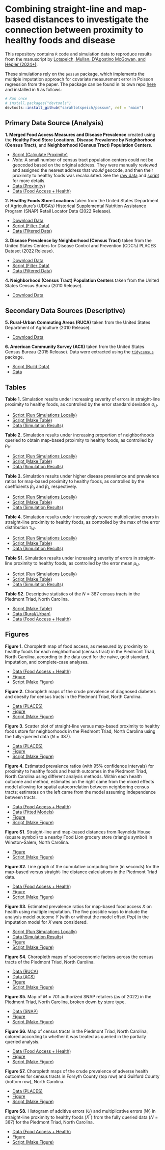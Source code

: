 # Combining straight-line and map-based distances to investigate the connection between proximity to healthy foods and disease

This repository contains `R` code and simulation data to reproduce results from the manuscript by [Lotspeich, Mullan, D'Agostino McGowan, and Hepler (2024+)](https://arxiv.org/abs/2405.16385). 

These simulations rely on the `possum` package, which implements the multiple imputation approach for covariate measurement error in Poisson regression from the paper. The package can be found in its own repo [here](https://github.com/sarahlotspeich/possum) and installed in `R` as follows:

``` r
# Run once
# install.packages("devtools")
devtools::install_github("sarahlotspeich/possum", ref = "main")
```

## Primary Data Source (Analysis)

**1.  Merged Food Access Measures and Disease Prevalence** created using the **Healthy Food Store Locations**, **Disease Prevalence by Neighborhood (Census Tract)**, and **Neighborhood (Census Tract) Population Centers**. 

  - [Script (Calculate Proximity)](piedmont-triad-data/raw_proximity_healthy_foods.R)
  - *Note:* A small number of census tract population centers could not be geocoded based on the original address. They were manually reviewed and assigned the nearest address that *would* geocode, and then their proximity to healthy foods was recalculated. See the [raw data](piedmont-triad-data/raw_proximity_healthy_foods.csv) and [script](piedmont-triad-data/review_proximity_healthy_foods.R) for more details. 
  - [Data (Proximity)](piedmont-triad-data/review_proximity_healthy_foods.csv)
  - [Data (Food Access + Health)](piedmont-triad-data/analysis_data.csv)

**2.  Healthy Foods Store Locations** taken from the United States Department of Agriculture’s (UDSA’s) Historical Supplemental Nutrition Assistance Program (SNAP) Retail Locator Data (2022 Release).

  - [Download Data](https://www.fns.usda.gov/snap/retailer-locator)
  - [Script (Filter Data)](forsyth-data/healthy_foods_stores_2022.R)
  - [Data (Filtered Data)](forsyth-data/healthy_foods_stores_2022.csv)

**3.  Disease Prevalence by Neighborhood (Census Tract)** taken from the United States Centers for Disease Control and Prevention (CDC’s) PLACES Dataset (2022 Release). 

  - [Download Data](https://data.cdc.gov/500-Cities-Places/PLACES-Census-Tract-Data-GIS-Friendly-Format-2022-/shc3-fzig/data)
  - [Script (Filter Data)](piedmont-triad-data/disease_prevalences_2022.R)
  - [Data (Filtered Data)](piedmont-triad-data/disease_prevalences_2022.csv)

**4.  Neighborhood (Census Tract) Population Centers** taken from the United States Census Bureau (2010 Release). 

  - [Download Data](https://www2.census.gov/geo/docs/reference/cenpop2010/tract/CenPop2010_Mean_TR37.txt)

## Secondary Data Sources (Descriptive)

**5.  Rural-Urban Commuting Areas (RUCA)** taken from the United States Department of Agriculture (2010 Release).

  -  [Download Data](https://www.ers.usda.gov/data-products/rural-urban-commuting-area-codes/documentation/)

**6.  American Community Survey (ACS)** taken from the United States Census Bureau (2015 Release). Data were extracted using the [`tidycensus`](https://walker-data.com/tidycensus/) package. 

  - [Script (Build Data)](piedmont-triad-data/piedmont_triad_acs_data.R)
  - [Data](piedmont-triad-data/piedmont_triad_acs_data.csv)

## Tables 

**Table 1.** Simulation results under increasing severity of errors in straight-line proximity to healthy foods, as controlled by the error standard deviation $\sigma_U$.

  - [Script (Run Simulations Locally)](sims-scripts/sims_vary_sigmaU.R)
  - [Script (Make Table)](table-scripts/table1_vary_sigmaU.R)
  - [Data (Simulation Results)](sims-data/vary_sigmaU_sims_combined.csv)

**Table 2.** Simulation results under increasing proportion of neighborhoods queried to obtain map-based proximity to healthy foods, as controlled by $p_V$.

  - [Script (Run Simulations Locally)](sims-scripts/sims_vary_pV.R)
  - [Script (Make Table)](table-scripts/table2_vary_pV.R)
  - [Data (Simulation Results)](sims-data/vary_pV_sims_combined.csv)

**Table 3.** Simulation results under higher disease prevalence and prevalence ratios for map-based proximity to healthy foods, as controlled by the coefficients $\beta_0$ and $\beta_1$, respectively.

  - [Script (Run Simulations Locally)](sims-scripts/sims_vary_prev.R)
  - [Script (Make Table)](table-scripts/table3_vary_prev.R)
  - [Data (Simulation Results)](sims-data/vary_prev_sims_combined.csv)

**Table 4.** Simulation results under increasingly severe multiplicative errors in straight-line proximity to healthy foods, as controlled by the max of the error distribution $\tau_W$. 

  - [Script (Run Simulations Locally)](sims-scripts/sims_mult_error.R)
  - [Script (Make Table)](table-scripts/table4_mult_error.R)
  - [Data (Simulation Results)](sims-data/mult_error_sims_combined.csv)

**Table S1.** Simulation results under increasing severity of errors in straight-line proximity to healthy foods, as controlled by the error mean $\mu_U$.

  - [Script (Run Simulations Locally)](sims-scripts/sims_vary_muU.R)
  - [Script (Make Table)](table-scripts/tableS1_vary_muU.R)
  - [Data (Simulation Results)](sims-data/vary_muU/)

**Table S2.** Descriptive statistics of the $N = 387$ census tracts in the Piedmont Triad, North Carolina.

  - [Script (Make Table)](table-scripts/tableS2_piedmont.R)
  - [Data (Rural/Urban)](piedmont-triad-data/ruca2010revised.csv)
  - [Data (Food Access + Health)](piedmont-triad-data/analysis_data.csv)

## Figures 

**Figure 1.** Choropleth map of food access, as measured by proximity to healthy foods for each neighborhood (census tract) in the Piedmont Triad, North Carolina, according to the data used for the naive, gold standard, imputation, and complete-case analyses.

  - [Data (Food Access + Health)](piedmont-triad-data/analysis_data.csv)
  - [Figure](figures/fig1_map_proximity_piedmont.png)
  - [Script (Make Figure)](figure-scripts/fig1_map_piedmont_proximity.R)

**Figure 2.** Choropleth maps of the crude prevalence of diagnosed diabetes and obesity for census tracts in the Piedmont Triad, North Carolina.

  - [Data (PLACES)](piedmont-triad-data/disease_prevalences_2022.csv)
  - [Figure](figures/fig2_map_piedmont_triad_health_outcomes.png)
  - [Script (Make Figure)](figure-scripts/fig2_map_piedmont_triad_health_outcomes.R)

**Figure 3.** Scatter plot of straight-line versus map-based proximity to healthy foods store for neighborhoods in the Piedmont Triad, North Carolina using the fully-queried data ($N = 387$).

  - [Data (PLACES)](piedmont-triad-data/disease_prevalences_2022.csv)
  - [Figure](figures/fig3_scatterplot_proximity_piedmont.png)
  - [Script (Make Figure)](figure-scripts/fig3_scatterplot_proximity_piedmont.R)

**Figure 4.** Estimated prevalence ratios (with 95\% confidence intervals) for proximity to healthy foods and health outcomes in the Piedmont Triad, North Carolina using different analysis methods. Within each health outcome and method, estimates on the right came from the mixed effects model allowing for spatial autocorrelation between neighboring census tracts; estimates on the left came from the model assuming independence between tracts.

  - [Data (Food Access + Health)](piedmont-triad-data/analysis_data.csv)
  - [Data (Fitted Models)](piedmont-triad-data/forest_plot_data.csv) 
  - [Figure](figures/fig4_forest_plot_piedmont.png)
  - [Script (Make Figure)](figure-scripts/fig4_forest_plot_piedmont.R)

**Figure S1.** Straight-line and map-based distances from Reynolda House (square symbol) to a nearby Food Lion grocery store (triangle symbol) in Winston-Salem, North Carolina. 

  - [Figure](figures/figS1_map_comparing_distances.png)
  - [Script (Make Figure)](figure-scripts/figS1_map_comparing_distances.R)

**Figure S2.** Line graph of the cumulative computing time (in seconds) for the map-based versus straight-line distance calculations in the Piedmont Triad data. 

  - [Data (Food Access + Health)](piedmont-triad-data/analysis_data.csv)
  - [Figure](figures/figS2_cum_comp_time_line.png)
  - [Script (Make Figure)](figure-scripts/figS2_cum_comp_time_line.R)

**Figure S3.** Estimated prevalence ratios for map-based food access $X$ on health using multiple imputation. The five possible ways to include the analysis model outcome $Y$ (with or without the model offset $Pop$) in the imputation model for $X$ were considered. 

  - [Script (Run Simulations Locally)](sims-scripts/sims_incl_outcome.R)
  - [Data (Simulation Results)](sims-data/include_outcome/)
  - [Figure](figures/figS3_incl_in_imputation_model_PR.png)
  - [Script (Make Figure)](figure-scripts/figS3_inclY_in_imputation_model.R)

**Figure S4.** Choropleth maps of socioeconomic factors across the census tracts of the Piedmont Triad, North Carolina. 

  - [Data (RUCA)](piedmont-triad-data/ruca2010revised.csv)
  - [Data (ACS)](piedmont-triad-data/piedmont_triad_acs_data.csv)
  - [Figure](figures/figS4_map_piedmont_triad_acs_data.png)
  - [Script (Make Figure)](figure-scripts/figS4_map_piedmont_triad_acs_data.R)

**Figure S5.** Map of $M = 701$ authorized SNAP retailers (as of 2022) in the Piedmont Triad, North Carolina, broken down by store type.

  - [Data (SNAP)](piedmont-triad-data/healthy_foods_stores_2022.csv)
  - [Figure](figures/figS5_map_piedmont_triad_SNAP_wide.png)
  - [Script (Make Figure)](figures/figS5_map_SNAP.R)

**Figure S6.** Map of census tracts in the Piedmont Triad, North Carolina, colored according to whether it was treated as queried in the partially queried analysis. 

  - [Data (Food Access + Health)](piedmont-triad-data/analysis_data.csv)
  - [Figure](figures/figS6_map_piedmont_queried.png)
  - [Script (Make Figure)](figure-scripts/figS6_map_piedmont_queried.R)

**Figure S7.** Choropleth maps of the crude prevalence of adverse health outcomes for census tracts in Forsyth County (top row) and Guilford County (bottom row), North Carolina. 

  - [Data (PLACES)](piedmont-triad-data/disease_prevalences_2022.csv)
  - [Figure](figures/figS7_map_forsyth_guilford_health_outcomes.png)
  - [Script (Make Figure)](figure-scripts/figS7_map_forsyth_guilford_health_outcomes.R)

**Figure S8.** Histogram of additive errors ($U$) and multiplicative errors ($W$) in straight-line proximity to healthy foods ($X^*$) from the fully queried data ($N = 387$) for the Piedmont Triad, North Carolina.

  - [Data (Food Access + Health)](piedmont-triad-data/analysis_data.csv)
  - [Figure](figures/figS8_histogram_errors_piedmont.png)
  - [Script (Make Figure)](figure-scripts/figS8_histogram_errors_proximity.R)
